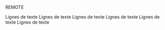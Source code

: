 REMOTE

Lignes de texte 
Lignes de texte 
Lignes de texte 
Lignes de texte 
Lignes de texte 
Lignes de texte 
